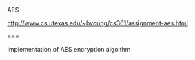 AES

http://www.cs.utexas.edu/~byoung/cs361/assignment-aes.html

===

Implementation of AES encryption algoithm
